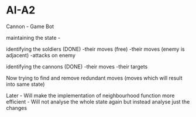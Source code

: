# AI-A2
Cannon - Game Bot


maintaining the state - 

identifying the soldiers (DONE)
-their moves (free)
-their moves (enemy is adjacent)
-attacks on enemy

identifying the cannons (DONE)
-their moves
-their targets
  
  Now trying to find and remove redundant moves (moves which will result into same state)
  
  Later - Will make the implementation of neighbourhood function more efficient - Will not analyse the whole state again but instead analyse just the changes
